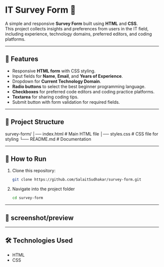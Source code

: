 # IT Survey Form 📝

A simple and responsive **Survey Form** built using **HTML** and **CSS**.  
This project collects insights and preferences from users in the IT field, including experience, technology domains, preferred editors, and coding platforms.

---

## 📌 Features

- Responsive **HTML form** with CSS styling.
- Input fields for **Name**, **Email**, and **Years of Experience**.
- Dropdown for **Current Technology Domain**.
- **Radio buttons** to select the best beginner programming language.
- **Checkboxes** for preferred code editors and coding practice platforms.
- **Textarea** for sharing coding tips.
- Submit button with form validation for required fields.

---

## 📂 Project Structure

survey-form/
│── index.html # Main HTML file
│── styles.css # CSS file for styling
└── README.md # Documentation

---

## 🚀 How to Run

1. Clone this repository:

   ```bash
   git clone https://github.com/SalaitSudhakar/survey-form.git

   ```

2. Navigate into the project folder
   ```bash
   cd survey-form
   ```

---

## 🎨 screenshot/preview

---

## 🛠️ Technologies Used

- HTML
- CSS
